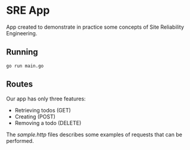 # SRE App

App created to demonstrate in practice some concepts of Site Reliability Engineering.

## Running

```
go run main.go
```

## Routes

Our app has only three features:

* Retrieving todos (GET)
* Creating (POST)
* Removing a todo (DELETE)

The _sample.http_ files describes some examples of requests that can be performed.

